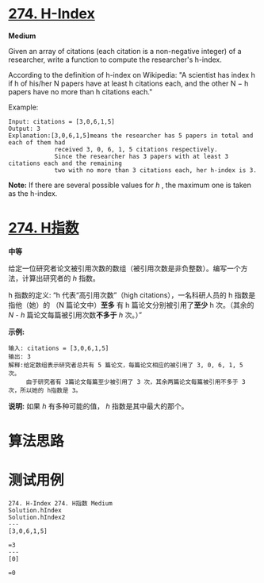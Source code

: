 # [274. H-Index][enTitle]

**Medium**

Given an array of citations (each citation is a non-negative integer) of a researcher, write a function to compute the researcher's h-index.

According to the definition of h-index on Wikipedia: "A scientist has index h if h of his/her N papers have at least h citations each, and the other N − h papers have no more than h citations each."

Example:

```
Input: citations = [3,0,6,1,5]
Output: 3 
Explanation:[3,0,6,1,5]means the researcher has 5 papers in total and each of them had 
             received 3, 0, 6, 1, 5 citations respectively. 
             Since the researcher has 3 papers with at least 3 citations each and the remaining 
             two with no more than 3 citations each, her h-index is 3.
```

**Note:** If there are several possible values for  *h* , the maximum one is taken as the h-index.


# [274. H指数][cnTitle]

**中等**

给定一位研究者论文被引用次数的数组（被引用次数是非负整数）。编写一个方法，计算出研究者的  *h* 指数。

h 指数的定义: “h 代表“高引用次数”（high citations），一名科研人员的 h 指数是指他（她）的 （N 篇论文中）**至多** 有 h 篇论文分别被引用了**至少**  h 次。（其余的  *N - h* 篇论文每篇被引用次数**不多于**  *h* 次。）”



**示例:** 

```
输入: citations = [3,0,6,1,5]
输出: 3 
解释:给定数组表示研究者总共有 5 篇论文，每篇论文相应的被引用了 3, 0, 6, 1, 5 次。
     由于研究者有 3篇论文每篇至少被引用了 3 次，其余两篇论文每篇被引用不多于 3 次，所以她的 h指数是 3。
```



**说明:** 如果  *h* 有多种可能的值， *h*  指数是其中最大的那个。




# 算法思路

# 测试用例
```
274. H-Index 274. H指数 Medium
Solution.hIndex
Solution.hIndex2
---
[3,0,6,1,5]

=3
---
[0]

=0
```

[enTitle]: https://leetcode.com/problems/h-index/
[cnTitle]: https://leetcode-cn.com/problems/h-index/
